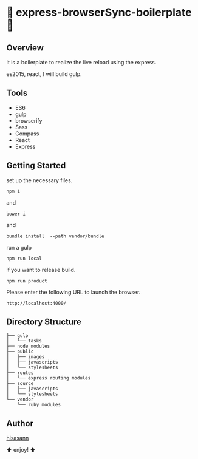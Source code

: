 :lipstick: express-browserSync-boilerplate :lipstick:
===============

## Overview

It is a boilerplate to realize the live reload using the express.

es2015, react, I will build gulp.

## Tools

* ES6
* gulp
* browserify
* Sass
* Compass
* React
* Express

## Getting Started

set up the necessary files.

    npm i

and
    
    bower i

and

    bundle install  --path vendor/bundle

run a gulp

    npm run local

if you want to release build.

    npm run product

Please enter the following URL to launch the browser.

    http://localhost:4000/

## Directory Structure

    ├── gulp
    │   └── tasks
    ├── node_modules
    ├── public
    │   ├── images
    │   ├── javascripts
    │   └── stylesheets
    ├── routes
    │   └── express routing modules
    ├── source
    │   ├── javascripts
    │   └── stylesheets
    └── vendor
        └── ruby modules

## Author

[hisasann](https://github.com/hisasann)

:arrow_up: enjoy! :arrow_up:
